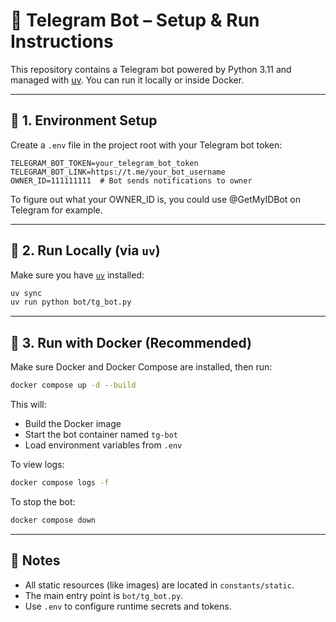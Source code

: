 # 🤖 Telegram Bot – Setup & Run Instructions

This repository contains a Telegram bot powered by Python 3.11 and managed with [uv](https://github.com/astral-sh/uv). You can run it locally or inside Docker.

---

## 🔐 1. Environment Setup

Create a `.env` file in the project root with your Telegram bot token:

```env
TELEGRAM_BOT_TOKEN=your_telegram_bot_token
TELEGRAM_BOT_LINK=https://t.me/your_bot_username
OWNER_ID=111111111  # Bot sends notifications to owner
```
To figure out what your OWNER_ID is, you could use @GetMyIDBot on Telegram for example.

---

## 🚀 2. Run Locally (via `uv`)

Make sure you have [`uv`](https://github.com/astral-sh/uv) installed:

```bash
uv sync
uv run python bot/tg_bot.py
```

---

## 🐳 3. Run with Docker (Recommended)

Make sure Docker and Docker Compose are installed, then run:

```bash
docker compose up -d --build
```

This will:

- Build the Docker image
- Start the bot container named `tg-bot`
- Load environment variables from `.env`

To view logs:

```bash
docker compose logs -f
```

To stop the bot:

```bash
docker compose down
```

---

## 📝 Notes

- All static resources (like images) are located in `constants/static`.
- The main entry point is `bot/tg_bot.py`.
- Use `.env` to configure runtime secrets and tokens.
